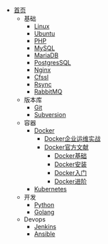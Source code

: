 - [首页](/)
  - 基础
    - [Linux](zh-cn/linux/)
    - [Ubuntu](zh-cn/ubuntu/)
    - [PHP](zh-cn/php/)
    - [MySQL](/zh-cn/mysql/)
    - [MariaDB](/zh-cn/mariadb/)
    - [PostgresSQL](/zh-cn/postgressql/)
    - [Nginx](/zh-cn/nginx/)
    - [Cfssl](zh/../zh-cn/cfssl/)
    - [Rsync](zh-cn/rsync/)
    - [RabbitMQ](zh-cn/rabbitmq/)
  - 版本库
    - [Git](zh-cn/git/)
    - [Subversion](zh-cn/subversion/)
  - 容器
    - [Docker](/zh-cn/docker/)
      - [Docker企业运维实战](/zh-cn/docker/企业运维实战/)
      - [Docker官方文献](/zh-cn/docker/官方资料/)
        - [Docker基础](/zh-cn/docker/官方资料/base/)
        - [Docker安装](/zh-cn/docker/官方资料/install/)
        - [Docker入门](/zh-cn/docker/官方资料/quickstart/)
        - [Docker进阶](/zh-cn/docker/官方资料/advance/)
    - [Kubernetes](zh-cn/k8s/)
  - 开发
    - [Python](/zh-cn/python/)
    - [Golang](/zh-cn/go/)
  - Devops
    - [Jenkins](zh-cn/jenkins/)
    - [Ansible](zh-cn/ansible/)